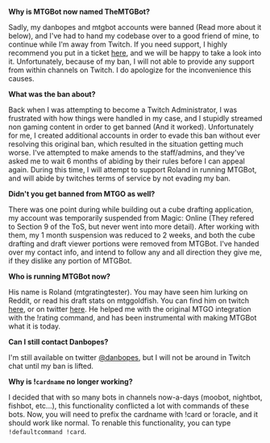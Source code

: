 **Why is MTGBot now named TheMTGBot?**

Sadly, my danbopes and mtgbot accounts were banned (Read more about it below), and I've had to hand my codebase over to a good friend of mine, to continue while I'm away from Twitch. If you need support, I highly recommend you put in a ticket [here](https://github.com/danbopes/mtgbot-irc/issues), and we will be happy to take a look into it. Unfortunately, because of my ban, I will not able to provide any support from within channels on Twitch. I do apologize for the inconvenience this causes.

**What was the ban about?**

Back when I was attempting to become a Twitch Administrator, I was frustrated with how things were handled in my case, and I stupidly streamed non gaming content in order to get banned (And it worked). Unfortunately for me, I created additional accounts in order to evade this ban without ever resolving this original ban, which resulted in the situation getting much worse. I've attempted to make amends to the staff/admins, and they've asked me to wait 6 months of abiding by their rules before I can appeal again. During this time, I will attempt to support Roland in running MTGBot, and will abide by twitches terms of service by not evading my ban.

**Didn't you get banned from MTGO as well?**

There was one point during while building out a cube drafting application, my account was temporarily suspended from Magic: Online (They refered to Section 9 of the ToS, but never went into more detail). After working with them, my 1 month suspension was reduced to 2 weeks, and both the cube drafting and draft viewer portions were removed from MTGBot. I've handed over my contact info, and intend to follow any and all direction they give me, if they dislike any portion of MTGBot. 

**Who is running MTGBot now?**

His name is Roland (mtgratingtester). You may have seen him lurking on Reddit, or read his draft stats on mtggoldfish. You can find him on twitch [here](http://twitch.tv/mtgratingtester), or on twitter [here](https://twitter.com/mtgratingtester). He helped me with the original MTGO integration with the !rating command, and has been instrumental with making MTGBot what it is today.

**Can I still contact Danbopes?**

I'm still available on twitter [@danbopes](http://twitter.com/danbopes), but I will not be around in Twitch chat until my ban is lifted.

**Why is !`cardname` no longer working?**

I decided that with so many bots in channels now-a-days (moobot, nightbot, fishbot, etc...), this functionality conflicted a lot with commands of these bots. Now, you will need to prefix the cardname with !card or !oracle, and it should work like normal. To renable this functionality, you can type `!defaultcommand !card`.
